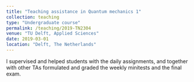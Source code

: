 ```yaml
---
title: "Teaching assistance in Quantum mechanics 1"
collection: teaching
type: "Undergraduate course"
permalink: /teaching/2019-TN2304
venue: "TU Delft, Applied Sciences"
date: 2019-03-01
location: "Delft, The Netherlands"
---
```


I supervised and helped students with the daily assignments, and together with other TAs formulated and graded the weekly minitests and the final exam.